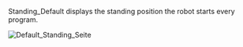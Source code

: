 Standing_Default displays the standing position the robot starts every program.


![Default_Standing_Seite](https://user-images.githubusercontent.com/78216366/158184699-3abb7b68-79ec-4d23-b874-ad5e8743e695.jpg)
